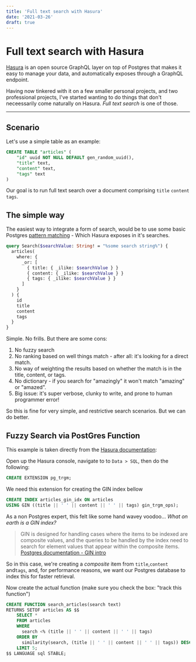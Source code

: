 ```yaml
---
title: 'Full text search with Hasura'
date: '2021-03-26'
draft: true
---
```


# Full text search with Hasura

[Hasura](https://hasura.io) is an open source GraphQL layer on top of Postgres that makes it easy to manage your data, and automatically exposes through a GraphQL endpoint.

Having now tinkered with it on a few smaller personal projects, and two professional projects, I've started wanting to do things that don't neceessarily come naturally on Hasura. _Full text search_ is one of those.

---

## Scenario

Let's use a simple table as an example:

```sql
CREATE TABLE "articles" (
    "id" uuid NOT NULL DEFAULT gen_random_uuid(),
    "title" text,
    "content" text,
    "tags" text
)
```

Our goal is to run full text search over a document comprising `title` `content` `tags`.

## The simple way

The easiest way to integrate a form of search, would be to use some basic Postgres [pattern matching](https://www.postgresql.org/docs/9.4/functions-matching.html) - Which Hasura exposes in it's searches.

```graphql
query Search($searchValue: String! = "%some search string%") {
  articles(
    where: {
      _or: [
        { title: { _ilike: $searchValue } }
        { content: { _ilike: $searchValue } }
        { tags: { _ilike: $searchValue } }
      ]
    }
  ) {
    id
    title
    content
    tags
  }
}
```

Simple. No frills. But there are some cons:

1. No fuzzy search
2. No ranking based on well things match - after all: it's looking for a direct match.
3. No way of weighting the results based on whether the match is in the title, content, or tags.
4. No dictionary - if you search for "amazingly" it won't match "amazing" or "amazed".
5. Big issue: it's super verbose, clunky to write, and prone to human programmer error!

So this is fine for very simple, and restrictive search scenarios. But we can do better.

## Fuzzy Search via PostGres Function

This example is taken directly from the [Hasura documentation](https://hasura.io/docs/latest/graphql/core/databases/postgres/schema/custom-functions.html#example-fuzzy-match-search-functions):

Open up the Hasura console, navigate to to `Data > SQL`, then do the following:

```sql
CREATE EXTENSION pg_trgm;
```

We need this extension for creating the GIN index bellow

```sql
CREATE INDEX articles_gin_idx ON articles
USING GIN ((title || ' ' || content || ' ' || tags) gin_trgm_ops);
```

As a non Postgres expert, this felt like some hand wavey voodoo... _What on earth is a GIN index?_

> GIN is designed for handling cases where the items to be indexed are composite values, and the queries to be handled by the index need to search for element values that appear within the composite items.
> [Postgres documentation - GIN intro](https://www.postgresql.org/docs/9.5/gin-intro.html)

So in this case, we're creating a _composite_ item from `title`,`content` and`tags`, and, for performance reasons, we want our Postgres database to index this for faster retrieval.

Now create the actual function (make sure you check the box: "track this function")

```sql
CREATE FUNCTION search_articles(search text)
RETURNS SETOF articles AS $$
    SELECT *
    FROM articles
    WHERE
      search <% (title || ' ' || content || ' ' || tags)
    ORDER BY
      similarity(search, (title || ' ' || content || ' ' || tags)) DESC
    LIMIT 5;
$$ LANGUAGE sql STABLE;
```
